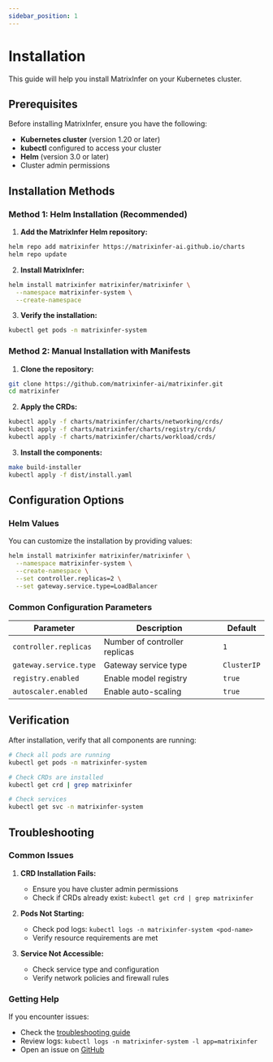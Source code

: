 ```yaml
---
sidebar_position: 1
---
```


# Installation

This guide will help you install MatrixInfer on your Kubernetes cluster.

## Prerequisites

Before installing MatrixInfer, ensure you have the following:

- **Kubernetes cluster** (version 1.20 or later)
- **kubectl** configured to access your cluster
- **Helm** (version 3.0 or later)
- Cluster admin permissions

## Installation Methods

### Method 1: Helm Installation (Recommended)

1. **Add the MatrixInfer Helm repository:**

```bash
helm repo add matrixinfer https://matrixinfer-ai.github.io/charts
helm repo update
```

2. **Install MatrixInfer:**

```bash
helm install matrixinfer matrixinfer/matrixinfer \
  --namespace matrixinfer-system \
  --create-namespace
```

3. **Verify the installation:**

```bash
kubectl get pods -n matrixinfer-system
```

### Method 2: Manual Installation with Manifests

1. **Clone the repository:**

```bash
git clone https://github.com/matrixinfer-ai/matrixinfer.git
cd matrixinfer
```

2. **Apply the CRDs:**

```bash
kubectl apply -f charts/matrixinfer/charts/networking/crds/
kubectl apply -f charts/matrixinfer/charts/registry/crds/
kubectl apply -f charts/matrixinfer/charts/workload/crds/
```

3. **Install the components:**

```bash
make build-installer
kubectl apply -f dist/install.yaml
```

## Configuration Options

### Helm Values

You can customize the installation by providing values:

```bash
helm install matrixinfer matrixinfer/matrixinfer \
  --namespace matrixinfer-system \
  --create-namespace \
  --set controller.replicas=2 \
  --set gateway.service.type=LoadBalancer
```

### Common Configuration Parameters

| Parameter | Description | Default |
|-----------|-------------|---------|
| `controller.replicas` | Number of controller replicas | `1` |
| `gateway.service.type` | Gateway service type | `ClusterIP` |
| `registry.enabled` | Enable model registry | `true` |
| `autoscaler.enabled` | Enable auto-scaling | `true` |

## Verification

After installation, verify that all components are running:

```bash
# Check all pods are running
kubectl get pods -n matrixinfer-system

# Check CRDs are installed
kubectl get crd | grep matrixinfer

# Check services
kubectl get svc -n matrixinfer-system
```

## Troubleshooting

### Common Issues

1. **CRD Installation Fails:**
   - Ensure you have cluster admin permissions
   - Check if CRDs already exist: `kubectl get crd | grep matrixinfer`

2. **Pods Not Starting:**
   - Check pod logs: `kubectl logs -n matrixinfer-system <pod-name>`
   - Verify resource requirements are met

3. **Service Not Accessible:**
   - Check service type and configuration
   - Verify network policies and firewall rules

### Getting Help

If you encounter issues:
- Check the [troubleshooting guide](../troubleshooting)
- Review logs: `kubectl logs -n matrixinfer-system -l app=matrixinfer`
- Open an issue on [GitHub](https://github.com/matrixinfer-ai/matrixinfer/issues)